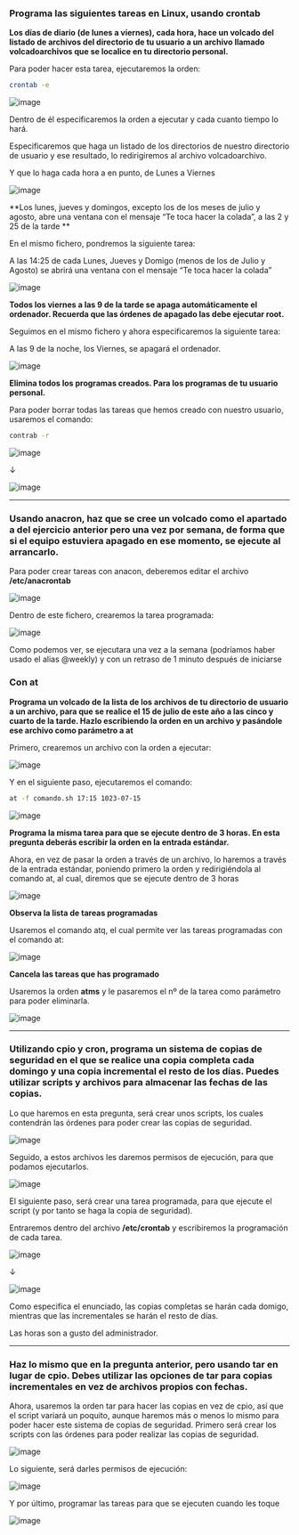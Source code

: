 ### Programa las siguientes tareas en Linux, usando crontab 

**Los días de diario (de lunes a viernes), cada hora, hace un volcado del listado de archivos del directorio de tu usuario a un archivo llamado volcadoarchivos que se localice en tu directorio personal.**

Para poder hacer esta tarea, ejecutaremos la orden: 

```bash
crontab -e
```

![image](https://github.com/user-attachments/assets/0e172c09-78a2-45d0-aaa5-06564f3eec66)

Dentro de él especificaremos la orden a ejecutar y cada cuanto tiempo lo hará. 

Especificaremos que haga un listado de los directorios de nuestro directorio de usuario y ese resultado, lo redirigiremos al archivo volcadoarchivo.  

Y que lo haga cada hora a en punto,  de Lunes a Viernes

![image](https://github.com/user-attachments/assets/bb37975b-8dc6-42d7-b080-68557aebb9cd)

**Los lunes, jueves y domingos, excepto los de los meses de julio y agosto, abre una ventana con el mensaje “Te toca hacer la colada”, a las 2 y 25 de la tarde **

En el mismo fichero, pondremos la siguiente tarea: 

A las 14:25 de cada Lunes, Jueves y Domigo (menos de los de Julio y Agosto) se abrirá una ventana con el mensaje “Te toca hacer la colada” 

![image](https://github.com/user-attachments/assets/50113c78-8234-496d-8a7e-5a5840c9d191)

**Todos los viernes a las 9 de la tarde se apaga automáticamente el ordenador. Recuerda que las órdenes de apagado las debe ejecutar root.**

Seguimos en el mismo fichero y ahora especificaremos la siguiente tarea: 

A las 9 de la noche, los Viernes, se apagará el ordenador.

![image](https://github.com/user-attachments/assets/7d01e9ee-43d7-4514-b5ac-6ea184750ad5)

**Elimina todos los programas creados. Para los programas de tu usuario personal.**

Para poder borrar todas las tareas que hemos creado con nuestro usuario, usaremos el comando: 

```bash
contrab -r
```

![image](https://github.com/user-attachments/assets/5ee11636-2769-45b0-8527-048c981d0b2e)

↓

![image](https://github.com/user-attachments/assets/9feb97a8-348e-4bbd-8ace-0cc5c58974fa)

---

### Usando anacron, haz que se cree un volcado como el apartado a del ejercicio anterior pero una vez por semana, de forma que si el equipo estuviera apagado en ese momento, se ejecute al arrancarlo. 

Para poder crear tareas con anacon, deberemos editar el archivo **/etc/anacrontab**

![image](https://github.com/user-attachments/assets/c411d433-9b5c-41df-853d-73fc5abe705f)

Dentro de este fichero, crearemos la tarea programada: 

![image](https://github.com/user-attachments/assets/a4e48165-7753-479e-9c28-68099502411a)

Como podemos ver, se ejecutara una vez a la semana (podríamos haber usado el alias @weekly) y con un retraso de 1 minuto después de iniciarse

### Con at

**Programa un volcado de la lista de los archivos de tu directorio de usuario a un archivo, para que se realice el 15 de julio de este año a las cinco y cuarto de la tarde. Hazlo escribiendo la orden en un archivo y pasándole ese archivo como parámetro a at**

Primero, crearemos un archivo con la orden a ejecutar:

![image](https://github.com/user-attachments/assets/fb84ffb4-fdce-457b-96c6-c259fe63a23a)

Y en el siguiente paso, ejecutaremos el comando:

```bash
at -f comando.sh 17:15 1023-07-15 
```

![image](https://github.com/user-attachments/assets/044c1075-d52d-40c6-bf9d-18bb3019c2c9)

**Programa la misma tarea para que se ejecute dentro de 3 horas. En esta pregunta deberás escribir la orden en la entrada estándar.**

Ahora, en vez de pasar la orden a través de un archivo, lo haremos a través de la entrada estándar, poniendo primero la orden y redirigiéndola al comando at, al cual, diremos que se ejecute dentro de 3 horas

![image](https://github.com/user-attachments/assets/2d343453-4d36-4406-acce-f4c6c5d69e43)

**Observa la lista de tareas programadas**

Usaremos el comando atq, el cual permite ver las tareas programadas con el comando at:

![image](https://github.com/user-attachments/assets/a1d35a60-dbcc-48ae-a2c5-a9f5034d69b7)

**Cancela las tareas que has programado**

Usaremos la orden **atms** y le pasaremos el nº de la tarea como parámetro para poder eliminarla.

![image](https://github.com/user-attachments/assets/b9691aa1-21d8-4625-b2d3-c4ca68e5dd52)

---

### Utilizando cpio y cron, programa un sistema de copias de seguridad en el que se realice una copia completa cada domingo y una copia incremental el resto de los días. Puedes utilizar scripts y archivos para almacenar las fechas de las copias. 

Lo que haremos en esta pregunta, será crear unos scripts, los cuales contendrán las órdenes para poder crear las copias de seguridad. 

![image](https://github.com/user-attachments/assets/39900ace-cb7a-4057-b250-66b6d02efbfe)

Seguido, a estos archivos les daremos permisos de ejecución, para que podamos ejecutarlos. 

![image](https://github.com/user-attachments/assets/4178fddf-cf51-403d-8940-6301b88a47d7)

El siguiente paso, será crear una tarea programada, para que ejecute el script (y por tanto se haga la copia de seguridad). 

Entraremos dentro del archivo **/etc/crontab** y escribiremos la programación de cada tarea.

![image](https://github.com/user-attachments/assets/cd86b5f3-abeb-47df-a951-5844ab13906b)

↓

![image](https://github.com/user-attachments/assets/dab81e26-af28-4559-954e-770d6a4c0bef)

Como especifica el enunciado, las copias completas se harán cada domigo, mientras que las incrementales se harán el resto de días. 

Las horas son a gusto del administrador.

---

### Haz lo mismo que en la pregunta anterior, pero usando tar en lugar de cpio. Debes utilizar las opciones de tar para copias incrementales en vez de archivos propios con fechas. 

Ahora, usaremos la orden tar para hacer las copias en vez de cpio, así que el script variará un poquito, aunque haremos más o menos lo mismo para poder hacer este sistema de copias de seguridad. Primero será crear los scripts con las órdenes para poder realizar las copias de seguridad. 

![image](https://github.com/user-attachments/assets/59bc3e40-5eed-49a0-b251-1f6035edace9)

Lo siguiente, será darles permisos de ejecución:

![image](https://github.com/user-attachments/assets/22dc4b5d-5f17-49de-a8ca-75a0d962974d)

Y por último, programar las tareas para que se ejecuten cuando les toque

![image](https://github.com/user-attachments/assets/fddfade5-4e93-4978-bf26-cc8821f6122d)








































